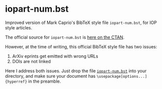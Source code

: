 # iopart-num.bst
Improved version of Mark Caprio's BibTeX style file `iopart-num.bst`, for IOP style articles.

The official source for `iopart-num.bst` is [here on the CTAN](https://www.ctan.org/tex-archive/biblio/bibtex/contrib/iopart-num).

However, at the time of writing, this official BibTeX style file has two issues:
1. ArXiv eprints get emitted with wrong URLs
2. DOIs are not linked

Here I address both issues. Just drop the file [`iopart-num.bst`](iopart-num.bst) into your directory, and make sure your document has `\usepackage[options...]{hyperref}` in the preamble.

